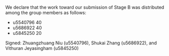 We declare that the work toward our submission of Stage B was distributed among the group members as follows:

* u5540796 40
* u5686922 40
* u5845250 20

Signed: Zhuangzhuang Niu (u5540796), Shukai Zhang (u5686922), and Vithuran Jeyasingham (u5845250)
 